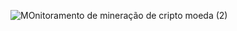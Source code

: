 ![MOnitoramento de mineração de cripto moeda (2)](https://user-images.githubusercontent.com/70453945/108509537-1fdd6600-729c-11eb-934b-70dd3bc3762b.png)

